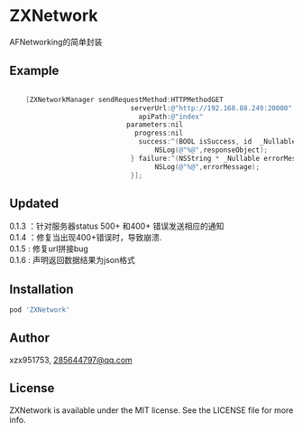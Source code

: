 # ZXNetwork
AFNetworking的简单封装

## Example

```Objective-C

    [ZXNetworkManager sendRequestMethod:HTTPMethodGET
                              serverUrl:@"http://192.168.88.249:20000"
                                apiPath:@"index"
                             parameters:nil
                               progress:nil
                                success:^(BOOL isSuccess, id  _Nullable responseObject) {
                                    NSLog(@"%@",responseObject);
                              } failure:^(NSString * _Nullable errorMessage) {
                                    NSLog(@"%@",errorMessage);
                              }];
```


## Updated  
0.1.3 ：针对服务器status 500+ 和400+ 错误发送相应的通知  
0.1.4 ：修复当出现400+错误时，导致崩溃.  
0.1.5 :  修复url拼接bug  
0.1.6 :  声明返回数据结果为json格式

## Installation

```ruby
pod 'ZXNetwork'
```

## Author

xzx951753, 285644797@qq.com

## License

ZXNetwork is available under the MIT license. See the LICENSE file for more info.
